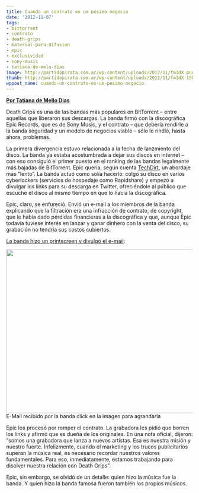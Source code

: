 ```yaml
---
title: Cuando un contrato es um pésimo negocio
date: '2012-11-07'
tags:
- bittorrent
- contrato
- death-grips
- material-para-difusion
- epic
- exclusividad
- sony-music
- tatiana-de-melo-dias
image: http://partidopirata.com.ar/wp-content/uploads/2012/11/fm3dX.png
thumb: http://partidopirata.com.ar/wp-content/uploads/2012/11/fm3dX-150x150.png
wppost_name: cuando-un-contrato-es-um-pesimo-negocio
---
```


<strong><a href="http://blogs.estadao.com.br/tatiana-dias/quando-um-contrato-e-um-pessimo-negocio/" target="_blank">Por Tatiana de Mello Dias</a></strong>

Death Grips es una de las bandas más populares en BitTorrent – entre aquellas que liberaron sus descargas. La banda firmó con la discográfica Epic Records, que es de Sony Music, y el contrato – que debería rendirle a la banda seguridad y un modelo de negocios viable – sólo le rindió, hasta ahora, problemas.

La primera divergencia estuvo relacionada a la fecha de lanzmiento del disco. La banda ya estaba acostumbrada a dejar sus discos en internet – con eso consiguió el primer puesto en el ranking de las bandas legalmente más bajadas de BitTorrent. Epic queria, según cuenta <a href="http://www.techdirt.com/articles/20121105/07291120932/epics-music-first-approach-delay-album-release-drop-band-when-they-leak-it.shtml" target="_blank">TechDirt</a>, un abordaje más “lento”. La banda actuó como solía hacerlo: colgó su disco en varios cyberlockers (servicios de hospedaje como Rapidshare) y empezó a divulgar los links para su descarga en Twitter, ofreciéndole al público que escuche el disco al mismo tiempo en que lo hacía la discográfica.

Epic, claro, se enfureció. Envió un e-mail a los miembros de la banda explicando que la filtración era una infracción de contrato, de copyright, que le habia dado pérdidas financieras a la discográfica y que, aunque Epic todavía tuviese interés en lanzar y ganar dinhero con la venta del disco, su grabación no tendria sus costos cubiertos.

<a href="https://www.facebook.com/photo.php?fbid=474002185978299&amp;set=a.176170062428181.39239.170869886291532&amp;type=1&amp;permPage=1" target="_blank">La banda hizo un printscreen y divulgó el e-mail</a>:

<a href="http://partidopirata.com.ar/wp-content/uploads/2012/11/fm3dX.png"><img class=" wp-image-7279" title="fm3dX" src="http://partidopirata.com.ar/wp-content/uploads/2012/11/fm3dX.png" alt="" width="750" height="441" /></a> E-Mail recibido por la banda click en la imagen para agrandarla


Epic los procesó por romper el contrato. La grabadora les pidió que borren los links y afirmó que es dueña de los originales. En una nota oficial, dijeron: “somos una grabadora que lanza a nuevos artistas. Esa es nuestra misión y nuestro fuerte. Infelizmente, cuando el marketing y los trucos publicitarios superan la música real, es necesario recordar nuestros valores fundamentales. Para eso, inmediatamente, estamos trabajando para disolver nuestra relación con Death Grips”.

Epic, sin embargo, se olvidó de un detalle: quien hizo la música fue la banda. Y quien hizo la banda famosa fueron también los propios músicos.

